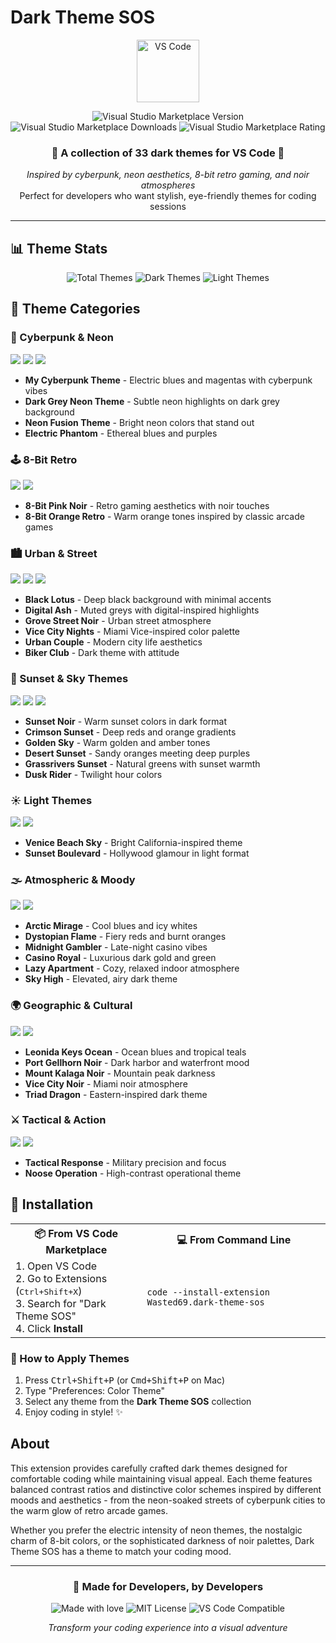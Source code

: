 # Dark Theme SOS

<div align="center">
  <img src="https://raw.githubusercontent.com/microsoft/vscode-icons/main/icons/file_type_vscode.svg" alt="VS Code" width="100" height="100"/>
  
  ![Visual Studio Marketplace Version](https://img.shields.io/visual-studio-marketplace/v/Wasted69.dark-theme-sos?style=flat-square&logo=visual-studio-code&logoColor=white&color=007ACC)
  ![Visual Studio Marketplace Downloads](https://img.shields.io/visual-studio-marketplace/d/Wasted69.dark-theme-sos?style=flat-square&logo=visual-studio-code&logoColor=white&color=007ACC)
  ![Visual Studio Marketplace Rating](https://img.shields.io/visual-studio-marketplace/r/Wasted69.dark-theme-sos?style=flat-square&logo=visual-studio-code&logoColor=white&color=007ACC)
  
  <h3>🌃 A collection of <strong>33 dark themes</strong> for VS Code 🌃</h3>
  
  <p>
    <em>Inspired by cyberpunk, neon aesthetics, 8-bit retro gaming, and noir atmospheres</em><br>
    Perfect for developers who want stylish, eye-friendly themes for coding sessions
  </p>
</div>

---

## 📊 Theme Stats

<div align="center">
  <img src="https://img.shields.io/badge/Total%20Themes-33-blueviolet?style=for-the-badge" alt="Total Themes"/>
  <img src="https://img.shields.io/badge/Dark%20Themes-31-darkslategray?style=for-the-badge" alt="Dark Themes"/>
  <img src="https://img.shields.io/badge/Light%20Themes-2-lightblue?style=for-the-badge" alt="Light Themes"/>
</div>

## 🎨 Theme Categories

### 🤖 Cyberpunk & Neon
<img src="https://img.shields.io/badge/-Cyberpunk-ff00ff?style=flat-square"/> <img src="https://img.shields.io/badge/-Neon-00ffff?style=flat-square"/> <img src="https://img.shields.io/badge/-Electric-9d4edd?style=flat-square"/>

- **My Cyberpunk Theme** - Electric blues and magentas with cyberpunk vibes
- **Dark Grey Neon Theme** - Subtle neon highlights on dark grey background
- **Neon Fusion Theme** - Bright neon colors that stand out
- **Electric Phantom** - Ethereal blues and purples

### 🕹️ 8-Bit Retro
<img src="https://img.shields.io/badge/-Retro-ff6b35?style=flat-square"/> <img src="https://img.shields.io/badge/-Gaming-f72585?style=flat-square"/>

- **8-Bit Pink Noir** - Retro gaming aesthetics with noir touches
- **8-Bit Orange Retro** - Warm orange tones inspired by classic arcade games

### 🏙️ Urban & Street
<img src="https://img.shields.io/badge/-Urban-343a40?style=flat-square"/> <img src="https://img.shields.io/badge/-Street-495057?style=flat-square"/> <img src="https://img.shields.io/badge/-Noir-212529?style=flat-square"/>

- **Black Lotus** - Deep black background with minimal accents
- **Digital Ash** - Muted greys with digital-inspired highlights
- **Grove Street Noir** - Urban street atmosphere
- **Vice City Nights** - Miami Vice-inspired color palette
- **Urban Couple** - Modern city life aesthetics
- **Biker Club** - Dark theme with attitude

### 🌅 Sunset & Sky Themes
<img src="https://img.shields.io/badge/-Sunset-ff7f50?style=flat-square"/> <img src="https://img.shields.io/badge/-Golden-ffd700?style=flat-square"/> <img src="https://img.shields.io/badge/-Warm-ff8500?style=flat-square"/>

- **Sunset Noir** - Warm sunset colors in dark format
- **Crimson Sunset** - Deep reds and orange gradients
- **Golden Sky** - Warm golden and amber tones
- **Desert Sunset** - Sandy oranges meeting deep purples
- **Grassrivers Sunset** - Natural greens with sunset warmth
- **Dusk Rider** - Twilight hour colors

### ☀️ Light Themes
<img src="https://img.shields.io/badge/-Light-87ceeb?style=flat-square"/> <img src="https://img.shields.io/badge/-Bright-ffffe0?style=flat-square"/>

- **Venice Beach Sky** - Bright California-inspired theme
- **Sunset Boulevard** - Hollywood glamour in light format

### 🌫️ Atmospheric & Moody
<img src="https://img.shields.io/badge/-Atmospheric-4682b4?style=flat-square"/> <img src="https://img.shields.io/badge/-Moody-2f4f4f?style=flat-square"/>

- **Arctic Mirage** - Cool blues and icy whites
- **Dystopian Flame** - Fiery reds and burnt oranges
- **Midnight Gambler** - Late-night casino vibes
- **Casino Royal** - Luxurious dark gold and green
- **Lazy Apartment** - Cozy, relaxed indoor atmosphere
- **Sky High** - Elevated, airy dark theme

### 🌍 Geographic & Cultural
<img src="https://img.shields.io/badge/-Geographic-228b22?style=flat-square"/> <img src="https://img.shields.io/badge/-Cultural-daa520?style=flat-square"/>

- **Leonida Keys Ocean** - Ocean blues and tropical teals
- **Port Gellhorn Noir** - Dark harbor and waterfront mood
- **Mount Kalaga Noir** - Mountain peak darkness
- **Vice City Noir** - Miami noir atmosphere
- **Triad Dragon** - Eastern-inspired dark theme

### ⚔️ Tactical & Action
<img src="https://img.shields.io/badge/-Tactical-556b2f?style=flat-square"/> <img src="https://img.shields.io/badge/-Action-8b0000?style=flat-square"/>

- **Tactical Response** - Military precision and focus
- **Noose Operation** - High-contrast operational theme

## 🚀 Installation

<div align="center">
  <table>
    <tr>
      <th>📦 From VS Code Marketplace</th>
      <th>💻 From Command Line</th>
    </tr>
    <tr>
      <td>
        1. Open VS Code<br>
        2. Go to Extensions (<kbd>Ctrl+Shift+X</kbd>)<br>
        3. Search for "Dark Theme SOS"<br>
        4. Click <strong>Install</strong>
      </td>
      <td>
        <code>code --install-extension Wasted69.dark-theme-sos</code>
      </td>
    </tr>
  </table>
</div>

### 🎯 How to Apply Themes
1. Press <kbd>Ctrl+Shift+P</kbd> (or <kbd>Cmd+Shift+P</kbd> on Mac)
2. Type "Preferences: Color Theme"
3. Select any theme from the **Dark Theme SOS** collection
4. Enjoy coding in style! ✨

## About

This extension provides carefully crafted dark themes designed for comfortable coding while maintaining visual appeal. Each theme features balanced contrast ratios and distinctive color schemes inspired by different moods and aesthetics - from the neon-soaked streets of cyberpunk cities to the warm glow of retro arcade games.

Whether you prefer the electric intensity of neon themes, the nostalgic charm of 8-bit colors, or the sophisticated darkness of noir palettes, Dark Theme SOS has a theme to match your coding mood.

---

<div align="center">
  <h3>🎯 Made for Developers, by Developers</h3>
  <p>
    <img src="https://img.shields.io/badge/Made%20with-💜-blueviolet?style=flat-square" alt="Made with love"/>
    <img src="https://img.shields.io/badge/License-MIT-green?style=flat-square" alt="MIT License"/>
    <img src="https://img.shields.io/badge/VS%20Code-Compatible-blue?style=flat-square&logo=visual-studio-code" alt="VS Code Compatible"/>
  </p>
  
  <p><em>Transform your coding experience into a visual adventure</em></p>
</div>
